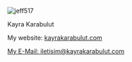 <p align="left"> <img src="https://komarev.com/ghpvc/?username=jeff517&label=Profile%20views&color=0e75b6&style=flat" alt="jeff517" /> </p>

<p>Kayra Karabulut</p>

<p>My website: <a href="https://www.kayrakarabulut.com">kayrakarabulut.com </p>
<p>My E-Mail: <a href="mailto:iletisim@kayrakarabulut.com">iletisim@kayrakarabulut.com</p>


